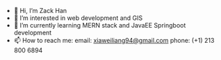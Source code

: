 - 👋 Hi, I’m Zack Han
- 👀 I’m interested in web development and GIS
- 🌱 I’m currently learning MERN stack and JavaEE Springboot development
- 📫 How to reach me:
       email: xiaweiliang94@gmail.com
       phone: (+1) 213 800 6894
<!---
Zhikun-zack/Zhikun-zack is a ✨ special ✨ repository because its `README.md` (this file) appears on your GitHub profile.
You can click the Preview link to take a look at your changes.
--->
